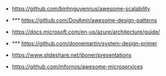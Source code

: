
- https://github.com/binhnguyennus/awesome-scalability

- *** https://github.com/DovAmir/awesome-design-patterns
- https://docs.microsoft.com/en-us/azure/architecture/guide/
- *** https://github.com/donnemartin/system-design-primer
- https://www.slideshare.net/jboner/presentations

- https://github.com/mfornos/awesome-microservices
